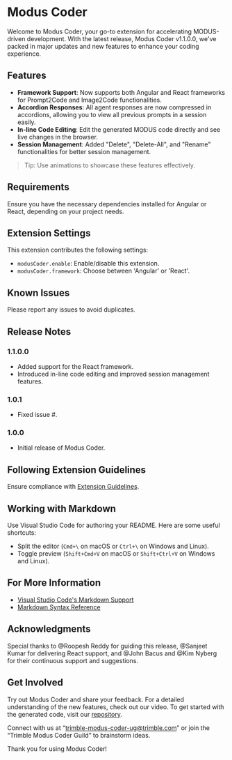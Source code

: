 # Modus Coder

Welcome to Modus Coder, your go-to extension for accelerating MODUS-driven development. With the latest release, Modus Coder v1.1.0.0, we've packed in major updates and new features to enhance your coding experience.

## Features

- **Framework Support**: Now supports both Angular and React frameworks for Prompt2Code and Image2Code functionalities.
- **Accordion Responses**: All agent responses are now compressed in accordions, allowing you to view all previous prompts in a session easily.
- **In-line Code Editing**: Edit the generated MODUS code directly and see live changes in the browser.
- **Session Management**: Added "Delete", "Delete-All", and "Rename" functionalities for better session management.

> Tip: Use animations to showcase these features effectively.

## Requirements

Ensure you have the necessary dependencies installed for Angular or React, depending on your project needs.

## Extension Settings

This extension contributes the following settings:

- `modusCoder.enable`: Enable/disable this extension.
- `modusCoder.framework`: Choose between 'Angular' or 'React'.

## Known Issues

Please report any issues to avoid duplicates.

## Release Notes

### 1.1.0.0

- Added support for the React framework.
- Introduced in-line code editing and improved session management features.

### 1.0.1

- Fixed issue #.

### 1.0.0

- Initial release of Modus Coder.

## Following Extension Guidelines

Ensure compliance with [Extension Guidelines](https://code.visualstudio.com/api/references/extension-guidelines).

## Working with Markdown

Use Visual Studio Code for authoring your README. Here are some useful shortcuts:

- Split the editor (`Cmd+\` on macOS or `Ctrl+\` on Windows and Linux).
- Toggle preview (`Shift+Cmd+V` on macOS or `Shift+Ctrl+V` on Windows and Linux).

## For More Information

- [Visual Studio Code's Markdown Support](http://code.visualstudio.com/docs/languages/markdown)
- [Markdown Syntax Reference](https://help.github.com/articles/markdown-basics/)

## Acknowledgments

Special thanks to @Roopesh Reddy for guiding this release, @Sanjeet Kumar for delivering React support, and @John Bacus and @Kim Nyberg for their continuous support and suggestions.

## Get Involved

Try out Modus Coder and share your feedback. For a detailed understanding of the new features, check out our video. To get started with the generated code, visit our [repository](#).

Connect with us at “trimble-modus-coder-ug@trimble.com” or join the “Trimble Modus Coder Guild” to brainstorm ideas.

Thank you for using Modus Coder!